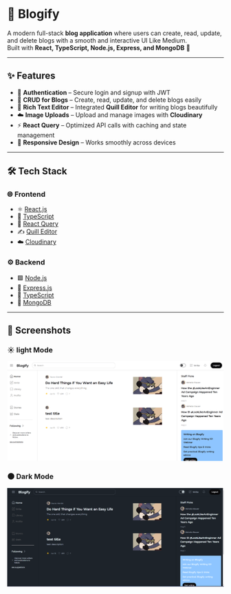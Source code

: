 # 📝 Blogify  

A modern full-stack **blog application** where users can create, read, update, and delete blogs with a smooth and interactive UI Like Medium.  
Built with **React, TypeScript, Node.js, Express, and MongoDB** 🚀  

---

## ✨ Features  

- 🔐 **Authentication** – Secure login and signup with JWT  
- 📝 **CRUD for Blogs** – Create, read, update, and delete blogs easily  
- 🎨 **Rich Text Editor** – Integrated **Quill Editor** for writing blogs beautifully  
- ☁️ **Image Uploads** – Upload and manage images with **Cloudinary**  
- ⚡ **React Query** – Optimized API calls with caching and state management  
- 📱 **Responsive Design** – Works smoothly across devices  

---

## 🛠️ Tech Stack  

### 🌐 Frontend  
- ⚛️ [React.js](https://react.dev/)  
- 📘 [TypeScript](https://www.typescriptlang.org/)  
- 🔄 [React Query](https://tanstack.com/query/latest)  
- ✍️ [Quill Editor](https://quilljs.com/)  
- ☁️ [Cloudinary](https://cloudinary.com/)  

### ⚙️ Backend  
- 🟩 [Node.js](https://nodejs.org/)  
- 🚂 [Express.js](https://expressjs.com/)  
- 📘 [TypeScript](https://www.typescriptlang.org/)  
- 🍃 [MongoDB](https://www.mongodb.com/)  

---

## 📸 Screenshots  

### ☀️ light Mode
![light mode image](./client/src/assets/screenshot1.png)  

### 🌑 Dark Mode
![dark mode image](./client/src/assets/screenshot2.png) 